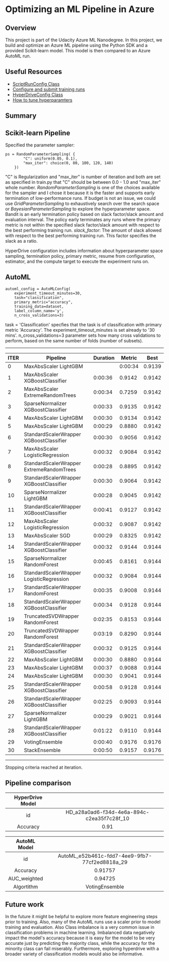 # Optimizing an ML Pipeline in Azure

## Overview
This project is part of the Udacity Azure ML Nanodegree.
In this project, we build and optimize an Azure ML pipeline using the Python SDK and a provided Scikit-learn model.
This model is then compared to an Azure AutoML run.

## Useful Resources
- [ScriptRunConfig Class](https://docs.microsoft.com/en-us/python/api/azureml-core/azureml.core.scriptrunconfig?view=azure-ml-py)
- [Configure and submit training runs](https://docs.microsoft.com/en-us/azure/machine-learning/how-to-set-up-training-targets)
- [HyperDriveConfig Class](https://docs.microsoft.com/en-us/python/api/azureml-train-core/azureml.train.hyperdrive.hyperdriveconfig?view=azure-ml-py)
- [How to tune hyperparamters](https://docs.microsoft.com/en-us/azure/machine-learning/how-to-tune-hyperparameters)


## Summary


## Scikit-learn Pipeline


Specified the parameter sampler:

```
ps = RandomParameterSampling( {
        "C": uniform(0.05, 0.1),
        "max_iter": choice(0, 80, 100, 120, 140)
    })
```
"C" is Regularization and "max_iter" is number of iteration and both are set as specified in train.py that "C" should be between 0.0 - 1.0 and "max_iter"
whole number.
_RandomParameterSampling_ is one of the choices available for the sampler and I chose it because it is the faster and supports early termination of 
low-performance runs. If budget is not an issue, we could use _GridParameterSampling_ to exhaustively search over the search space or 
_BayesianParameterSampling_ to explore the hyperparameter space.
Bandit is an early termination policy based on slack factor/slack amount and evaluation interval. The policy early terminates any runs where the 
primary metric is not within the specified slack factor/slack amount with respect to the best performing training run.
_slack_factor_: The amount of slack allowed with respect to the best performing training run. This factor specifies the slack as a ratio.

HyperDrive configuration includes information about hyperparameter space sampling, termination policy, primary metric, resume from configuration, estimator, and the compute target to execute the experiment runs on.
## AutoML
```
automl_config = AutoMLConfig(
    experiment_timeout_minutes=30,
    task="classification",
    primary_metric="accuracy",
    training_data=dataset,
    label_column_name='y',
    n_cross_validations=3)
  ```
task = 'Classification' specfies that the task is of classification with primary metric 'Accuracy'. The experiment_timeout_minutes is set already to '30 mins'.
n_cross_validations=3 parameter sets how many cross validations to perform, based on the same number of folds (number of subsets).

********************************************************************************************
| ITER      | Pipeline | Duration | Metric | Best |
| ----------- | ----------- | ----------- | ----------- | ----------- |
|   0 |  MaxAbsScaler LightGBM  |                       | 0:00:34  |           0.9139  |  0.9139 |
|    1 |  MaxAbsScaler XGBoostClassifier                | 0:00:36  |           0.9142  |  0.9142 |
|    2 |  MaxAbsScaler ExtremeRandomTrees               | 0:00:34  |           0.7259  |  0.9142 |
|    3 |  SparseNormalizer XGBoostClassifier            | 0:00:33  |           0.9135  |  0.9142 |
|    4 |  MaxAbsScaler LightGBM                         | 0:00:30  |           0.9134  |  0.9142 |
|    5 |  MaxAbsScaler LightGBM                         | 0:00:29  |           0.8880  |  0.9142 |
|    6 |  StandardScalerWrapper XGBoostClassifier       | 0:00:30  |           0.9056  |  0.9142 |
|    7 |  MaxAbsScaler LogisticRegression               | 0:00:32  |           0.9084  |  0.9142 |
|    8 |  StandardScalerWrapper ExtremeRandomTrees      | 0:00:28  |           0.8895  |  0.9142 |
|    9 |  StandardScalerWrapper XGBoostClassifier       | 0:00:30  |           0.9064  |  0.9142 |
|   10 |  SparseNormalizer LightGBM                     | 0:00:28  |           0.9045  |  0.9142 |
|   11 |  StandardScalerWrapper XGBoostClassifier       | 0:00:41  |           0.9127  |  0.9142 |
|   12 |  MaxAbsScaler LogisticRegression               | 0:00:32  |           0.9087  |  0.9142 |
|   13 |  MaxAbsScaler SGD                              | 0:00:29  |           0.8325  |  0.9142 |
|   14 |  StandardScalerWrapper XGBoostClassifier       | 0:00:32  |           0.9144  |  0.9144 |
|   15 |  SparseNormalizer RandomForest                 | 0:00:45  |           0.8161  |  0.9144 |
|   16 |  StandardScalerWrapper LogisticRegression      | 0:00:32  |           0.9084  |  0.9144 |
|   17 |  StandardScalerWrapper RandomForest            | 0:00:35  |           0.9008  |  0.9144 |
|   18 |  StandardScalerWrapper XGBoostClassifier       | 0:00:34  |           0.9128  |  0.9144 |
|   19 |  TruncatedSVDWrapper RandomForest              | 0:02:35  |           0.8153  |  0.9144 |
|   20 |  TruncatedSVDWrapper RandomForest              | 0:03:19  |           0.8290  |  0.9144 |
|   21 |  StandardScalerWrapper XGBoostClassifier       | 0:00:32  |           0.9125  |  0.9144 |
|   22 |  MaxAbsScaler LightGBM                         | 0:00:30  |           0.8880  |  0.9144 |
|   23 |  MaxAbsScaler LightGBM                         | 0:00:37  |           0.9088  |  0.9144 |
|   24 |  MaxAbsScaler LightGBM                         | 0:00:30  |           0.9041  |  0.9144 |
|   25 |  StandardScalerWrapper XGBoostClassifier       | 0:00:58  |           0.9128  |  0.9144 |
|   26 |  StandardScalerWrapper XGBoostClassifier       | 0:02:25  |           0.9093  |  0.9144 |
|   27 |  SparseNormalizer LightGBM                     | 0:00:29  |           0.9021  |  0.9144 |
|   28 |  StandardScalerWrapper XGBoostClassifier       | 0:01:22  |           0.9110  |  0.9144 |
|   29 |  VotingEnsemble                                | 0:00:40  |           0.9176  |  0.9176 |
|   30 |  StackEnsemble                                 | 0:00:50  |           0.9157  |  0.9176 |

********************************************************************************************
Stopping criteria reached at iteration.

## Pipeline comparison
| HyperDrive Model | |
| :---: | :---: |
| id | HD_a28a0ad6-f34d-4e6a-894c-c2ea35f7c28f_10  |
| Accuracy | 0.91 |


| AutoML Model | |
| :---: | :---: |
| id | AutoML_e52b461c-fdd7-4ee9-9fb7-77cf2ed8818a_29 |
| Accuracy | 0.91757 |
| AUC_weighted | 0.94725 |
| Algortithm | VotingEnsemble |

## Future work
In the future it might be helpful to explore more feature engineering steps prior to training. Also, many of the AutoML runs use a scaler prior to model training and evaluation. Also Class imbalance is a very common issue in classification problems in machine learning. Imbalanced data negatively impact the model's accuracy because it is easy for the model to be very accurate just by predicting the majority class, while the accuracy for the minority class can fail miserably. Furthermore, exploring hyperdrive with a broader variety of classification models would also be informative.
